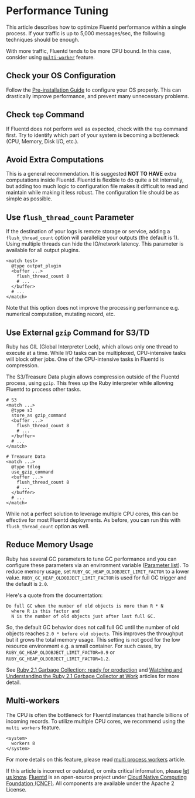 # Performance Tuning

This article describes how to optimize Fluentd performance within a single process. If your traffic is up to 5,000 messages/sec, the following techniques should be enough.

With more traffic, Fluentd tends to be more CPU bound. In this case, consider using [`multi-worker`](multi-process-workers.md) feature.

## Check your OS Configuration

Follow the [Pre-installation Guide](../installation/before-install.md) to configure your OS properly. This can drastically improve performance, and prevent many unnecessary problems.

## Check `top` Command

If Fluentd does not perform well as expected, check with the `top` command first. Try to identify which part of your system is becoming a bottleneck \(CPU, Memory, Disk I/O, etc.\).

## Avoid Extra Computations

This is a general recommendation. It is suggested **NOT TO HAVE** extra computations inside Fluentd. Fluentd is flexible to do quite a bit internally, but adding too much logic to configuration file makes it difficult to read and maintain while making it less robust. The configuration file should be as simple as possible.

## Use `flush_thread_count` Parameter

If the destination of your logs is remote storage or service, adding a `flush_thread_count` option will parallelize your outputs \(the default is 1\). Using multiple threads can hide the IO/network latency. This parameter is available for all output plugins.

```text
<match test>
  @type output_plugin
  <buffer ...>
    flush_thread_count 8
    # ...
  </buffer>
  # ...
</match>
```

Note that this option does not improve the processing performance e.g. numerical computation, mutating record, etc.

## Use External `gzip` Command for S3/TD

Ruby has GIL \(Global Interpreter Lock\), which allows only one thread to execute at a time. While I/O tasks can be multiplexed, CPU-intensive tasks will block other jobs. One of the CPU-intensive tasks in Fluentd is compression.

The S3/Treasure Data plugin allows compression outside of the Fluentd process, using `gzip`. This frees up the Ruby interpreter while allowing Fluentd to process other tasks.

```text
# S3
<match ...>
  @type s3
  store_as gzip_command
  <buffer ...>
    flush_thread_count 8
    # ...
  </buffer>
  # ...
</match>

# Treasure Data
<match ...>
  @type tdlog
  use_gzip_command
  <buffer ...>
    flush_thread_count 8
    # ...
  </buffer>
  # ...
</match>
```

While not a perfect solution to leverage multiple CPU cores, this can be effective for most Fluentd deployments. As before, you can run this with `flush_thread_count` option as well.

## Reduce Memory Usage

Ruby has several GC parameters to tune GC performance and you can configure these parameters via an environment variable \([Parameter list](https://github.com/ruby/ruby/blob/61701ae1675f790ee3f59207283642dbe64c2d37/gc.c#L7417)\). To reduce memory usage, set `RUBY_GC_HEAP_OLDOBJECT_LIMIT_FACTOR` to a lower value. `RUBY_GC_HEAP_OLDOBJECT_LIMIT_FACTOR` is used for full GC trigger and the default is `2.0`.

Here's a quote from the documentation:

```text
Do full GC when the number of old objects is more than R * N
  where R is this factor and
  N is the number of old objects just after last full GC.
```

So, the default GC behavior does not call full GC until the number of old objects reaches `2.0 * before old objects`. This improves the throughput but it grows the total memory usage. This setting is not good for the low resource environment e.g. a small container. For such cases, try `RUBY_GC_HEAP_OLDOBJECT_LIMIT_FACTOR=0.9` or `RUBY_GC_HEAP_OLDOBJECT_LIMIT_FACTOR=1.2`.

See [Ruby 2.1 Garbage Collection: ready for production](https://samsaffron.com/archive/2014/04/08/ruby-2-1-garbage-collection-ready-for-production) and [Watching and Understanding the Ruby 2.1 Garbage Collector at Work](https://thorstenball.com/blog/2014/03/12/watching-understanding-ruby-2.1-garbage-collector/) articles for more detail.

## Multi-workers

The CPU is often the bottleneck for Fluentd instances that handle billions of incoming records. To utilize multiple CPU cores, we recommend using the `multi workers` feature.

```text
<system>
  workers 8
</system>
```

For more details on this feature, please read [multi process workers](multi-process-workers.md) article.

If this article is incorrect or outdated, or omits critical information, please [let us know](https://github.com/fluent/fluentd-docs-gitbook/issues?state=open). [Fluentd](http://www.fluentd.org/) is an open-source project under [Cloud Native Computing Foundation \(CNCF\)](https://cncf.io/). All components are available under the Apache 2 License.

